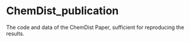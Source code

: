 # ChemDist_publication
The code and data of the ChemDist Paper, sufficient for reproducing the results.
